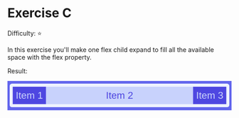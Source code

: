 # Exercise C

Difficulty: ⭐

In this exercise you'll make one flex child expand to fill all the available space with the flex property.

Result:

![image](../../assets/c.png)